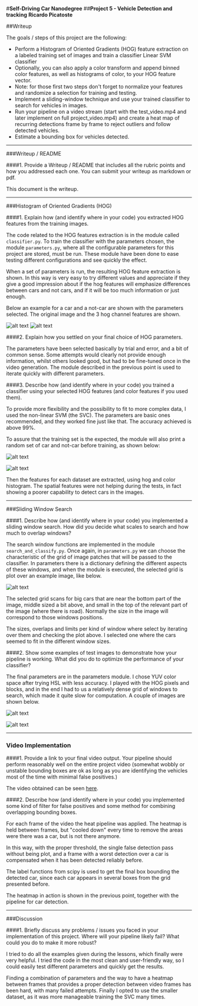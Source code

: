 #**Self-Driving Car Nanodegree** 
##**Project 5 - Vehicle Detection and tracking** 
**Ricardo Picatoste**

##Writeup 

The goals / steps of this project are the following:

* Perform a Histogram of Oriented Gradients (HOG) feature extraction on a labeled training set of images and train a classifier Linear SVM classifier
* Optionally, you can also apply a color transform and append binned color features, as well as histograms of color, to your HOG feature vector. 
* Note: for those first two steps don't forget to normalize your features and randomize a selection for training and testing.
* Implement a sliding-window technique and use your trained classifier to search for vehicles in images.
* Run your pipeline on a video stream (start with the test\_video.mp4 and later implement on full project\_video.mp4) and create a heat map of recurring detections frame by frame to reject outliers and follow detected vehicles.
* Estimate a bounding box for vehicles detected.


---
###Writeup / README

####1. Provide a Writeup / README that includes all the rubric points and how you addressed each one.  You can submit your writeup as markdown or pdf.  

This document is the writeup.

---
###Histogram of Oriented Gradients (HOG)

####1. Explain how (and identify where in your code) you extracted HOG features from the training images.

The code related to the HOG features extraction is in the module called `classifier.py`. To train the classifier with the parameters chosen, the module `parameters.py`, where all the configurable parameters for this project are stored, must be run. These module have been done to ease testing different configurations and see quickly the effect. 

When a set of parameters is run, the resulting HOG feature extraction is shown. In this way is very easy to try different values and appreciate if they give a good impression about if the hog features will emphasize differences between cars and not cars, and if it will be too much information or just enough.

Below an example for a car and a not-car are shown with the parameters selected. The original image and the 3 hog channel features are shown.

![alt text](./output_images/hog_example_car.png)
![alt text](./output_images/hog_example_notcar.png)


####2. Explain how you settled on your final choice of HOG parameters.

The parameters have been selected basically by trial and error, and a bit of common sense. Some attempts would clearly not provide enough information, whilst others looked good, but had to be fine-tuned once in the video generation. The module described in the previous point is used to iterate quickly with different parameters.


####3. Describe how (and identify where in your code) you trained a classifier using your selected HOG features (and color features if you used them).

To provide more flexibility and the possibility to fit to more complex data, I used the non-linear SVM (the SVC). The parameters are basic ones recommended, and they worked fine just like that. The accuracy achieved is above 99%.

To assure that the training set is the expected, the module will also print a random set of car and not-car before training, as shown below:

![alt text](./output_images/car_images.png)

![alt text](./output_images/not_car_images.png)

Then the features for each dataset are extracted, using hog and color histogram. The spatial features were not helping during the tests, in fact showing a poorer capability to detect cars in the images.

---
###Sliding Window Search

####1. Describe how (and identify where in your code) you implemented a sliding window search.  How did you decide what scales to search and how much to overlap windows?

The search window functions are implemented in the module `search_and_classify.py`. Once again, in `parameters.py` we can choose the characteristic of the grid of image patches that will be passed to the classifier. In parameters there is a dictionary defining the different aspects of these windows, and when the module is executed, the selected grid is plot over an example image, like below.

![alt text](./output_images/grid.png)

The selected grid scans for big cars that are near the bottom part of the image, middle sized a bit above, and small in the top of the relevant part of the image (where there is road). Normally the size in the image will correspond to those windows positions.

The sizes, overlaps and limits per kind of window where select by iterating over them and checking the plot above. I selected one where the cars seemed to fit in the different window sizes. 


####2. Show some examples of test images to demonstrate how your pipeline is working.  What did you do to optimize the performance of your classifier?

The final parameters are in the parameters module. I chose YUV color space after trying HSL with less accuracy. I played with the HOG pixels and blocks, and in the end I had to us a relatively dense grid of windows to search, which made it quite slow for computation. A couple of images are shown below. 

![alt text](./output_images/pipeline_1.png)

![alt text](./output_images/pipeline_2.png)



---

### Video Implementation

####1. Provide a link to your final video output.  Your pipeline should perform reasonably well on the entire project video (somewhat wobbly or unstable bounding boxes are ok as long as you are identifying the vehicles most of the time with minimal false positives.)

The video obtained can be seen [here](https://youtu.be/3GyVa2nEB9I).



####2. Describe how (and identify where in your code) you implemented some kind of filter for false positives and some method for combining overlapping bounding boxes.

For each frame of the video the heat pipeline was applied. The heatmap is held between frames, but "cooled down" every time to remove the areas were there was a car, but is not there anymore. 

In this way, with the proper threshold, the single false detection pass without being plot, and a frame with a worst detection over a car is compensated when it has been detected reliably before.

The label functions from scipy is used to get the final box bounding the detected car, since each car appears in several boxes from the grid presented before.

The heatmap in action is shown in the previous point, together with the pipeline for car detection.



---

###Discussion

####1. Briefly discuss any problems / issues you faced in your implementation of this project.  Where will your pipeline likely fail?  What could you do to make it more robust?

I tried to do all the examples given during the lessons, which finally were very helpful. I tried the code in the most clean and user-friendly way, so I could easily test different parameters and quickly get the results. 

Finding a combination of parameters and the way to have a heatmap between frames that provides a proper detection between video frames has been hard, with many failed attempts. Finally I opted to use the smaller dataset, as it was more manageable training the SVC many times. 

